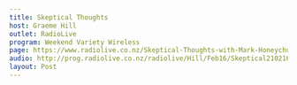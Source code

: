 ```yaml
---
title: Skeptical Thoughts
host: Graeme Hill
outlet: RadioLive
program: Weekend Variety Wireless
page: https://www.radiolive.co.nz/Skeptical-Thoughts-with-Mark-Honeychurch/tabid/506/articleID/113511/Default.aspx
audio: http://prog.radiolive.co.nz/radiolive/Hill/Feb16/Skeptical210216.mp3
layout: Post
---
```


<page-radio />

